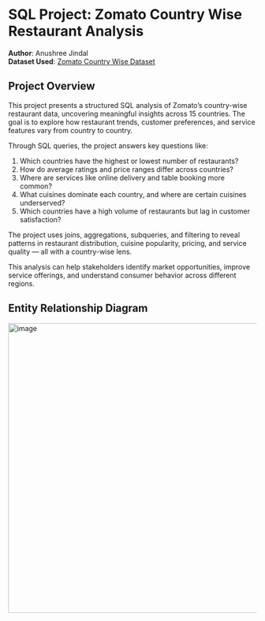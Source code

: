 # SQL Project: Zomato Country Wise Restaurant Analysis

**Author**: Anushree Jindal <br>
**Dataset Used**: [Zomato Country Wise Dataset](https://www.kaggle.com/datasets/iottech/zomato-country-wise-dataset)

## Project Overview
This project presents a structured SQL analysis of Zomato’s country-wise restaurant data, uncovering meaningful insights across 15 countries. The goal is to explore how restaurant trends, customer preferences, and service features vary from country to country.

Through SQL queries, the project answers key questions like:

1. Which countries have the highest or lowest number of restaurants?
2. How do average ratings and price ranges differ across countries?
3. Where are services like online delivery and table booking more common?
4. What cuisines dominate each country, and where are certain cuisines underserved?
5. Which countries have a high volume of restaurants but lag in customer satisfaction?

The project uses joins, aggregations, subqueries, and filtering to reveal patterns in restaurant distribution, cuisine popularity, pricing, and service quality — all with a country-wise lens.

This analysis can help stakeholders identify market opportunities, improve service offerings, and understand consumer behavior across different regions.

## Entity Relationship Diagram

<img width="900" height="588" alt="image" src="https://github.com/user-attachments/assets/e06c2031-5275-4303-a093-da3eb29cb9b5" />
